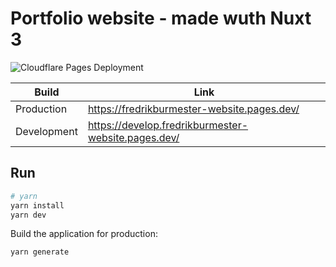 # Portfolio website - made wuth Nuxt 3

![Cloudflare Pages Deployment](https://github.com/fredrikburmester/fredrikburmester-nuxt/actions/workflows/cloudflare.yaml/badge.svg)

|Build|Link| 
|---|---|
|Production| https://fredrikburmester-website.pages.dev/| 
|Development|https://develop.fredrikburmester-website.pages.dev/| 



## Run

```bash
# yarn
yarn install
yarn dev
```

Build the application for production:

```bash
yarn generate
```
